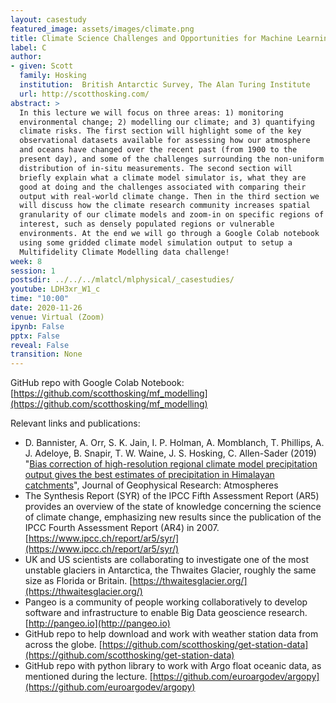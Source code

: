 ```yaml
---
layout: casestudy
featured_image: assets/images/climate.png
title: Climate Science Challenges and Opportunities for Machine Learning
label: C
author:
- given: Scott
  family: Hosking
  institution:  British Antarctic Survey, The Alan Turing Institute
  url: http://scotthosking.com/ 
abstract: >
  In this lecture we will focus on three areas: 1) monitoring
  environmental change; 2) modelling our climate; and 3) quantifying
  climate risks. The first section will highlight some of the key
  observational datasets available for assessing how our atmosphere
  and oceans have changed over the recent past (from 1900 to the
  present day), and some of the challenges surrounding the non-uniform
  distribution of in-situ measurements. The second section will
  briefly explain what a climate model simulator is, what they are
  good at doing and the challenges associated with comparing their
  output with real-world climate change. Then in the third section we
  will discuss how the climate research community increases spatial
  granularity of our climate models and zoom-in on specific regions of
  interest, such as densely populated regions or vulnerable
  environments. At the end we will go through a Google Colab notebook
  using some gridded climate model simulation output to setup a
  Multifidelity Climate Modelling data challenge!
week: 8
session: 1
postsdir: ../../../mlatcl/mlphysical/_casestudies/
youtube: LDH3xr_W1_c
time: "10:00"
date: 2020-11-26
venue: Virtual (Zoom)
ipynb: False
pptx: False
reveal: False
transition: None
---
```



GitHub repo with Google Colab Notebook: [https://github.com/scotthosking/mf_modelling](https://github.com/scotthosking/mf_modelling)

Relevant links and publications:

* D. Bannister, A. Orr, S. K. Jain, I. P. Holman, A. Momblanch, T. Phillips, A. J. Adeloye, B. Snapir, T. W. Waine, J. S. Hosking, C. Allen-Sader (2019) "[Bias correction of high-resolution regional climate model precipitation output gives the best estimates of precipitation in Himalayan catchments](http://dx.doi.org/10.1029/2019JD030804)", Journal of Geophysical Research: Atmospheres
* The Synthesis Report (SYR) of the IPCC Fifth Assessment Report (AR5) provides an overview of the state of knowledge concerning the science of climate change, emphasizing new results since the publication of the IPCC Fourth Assessment Report (AR4) in 2007. [https://www.ipcc.ch/report/ar5/syr/](https://www.ipcc.ch/report/ar5/syr/)
* UK and US scientists are collaborating to investigate one of the most unstable glaciers in Antarctica, the Thwaites Glacier, roughly the same size as Florida or Britain. [https://thwaitesglacier.org/](https://thwaitesglacier.org/)
* Pangeo is a community of people working collaboratively to develop software and infrastructure to enable Big Data geoscience research. [http://pangeo.io](http://pangeo.io)
* GitHub repo to help download and work with weather station data from across the globe. [https://github.com/scotthosking/get-station-data](https://github.com/scotthosking/get-station-data)
* GitHub repo with python library to work with Argo float oceanic data, as mentioned during the lecture. [https://github.com/euroargodev/argopy](https://github.com/euroargodev/argopy)

